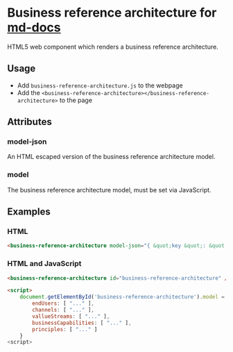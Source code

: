 # Business reference architecture for [md-docs](https://github.com/biz-dev-ops/md-docs-cli)

HTML5 web component which renders a business reference architecture.

## Usage

- Add `business-reference-architecture.js` to the webpage
- Add the `<business-reference-architecture></business-reference-architecture>` to the page

## Attributes

### model-json

An HTML escaped version of the business reference architecture model.

### model

The business reference architecture model, must be set via JavaScript.

## Examples

### HTML

```html
<business-reference-architecture model-json="{ &quot;key &quot;: &quot;value &quot; }" />
```

### HTML and JavaScript

```html
<business-reference-architecture id="business-reference-architecture" />

<script>
    document.getElementById('business-reference-architecture').model = {
    	endUsers: [ "..." ],
        channels: [ "..." ],
        vallueStreams: [ "..." ],
        businessCapabilities: [ "..." ],
        principles: [ "..." ]
    }
<script>
```
